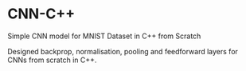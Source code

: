 # CNN-C++
Simple CNN model for MNIST Dataset in C++ from Scratch

Designed backprop, normalisation, pooling and feedforward layers for CNNs from scratch in C++.
